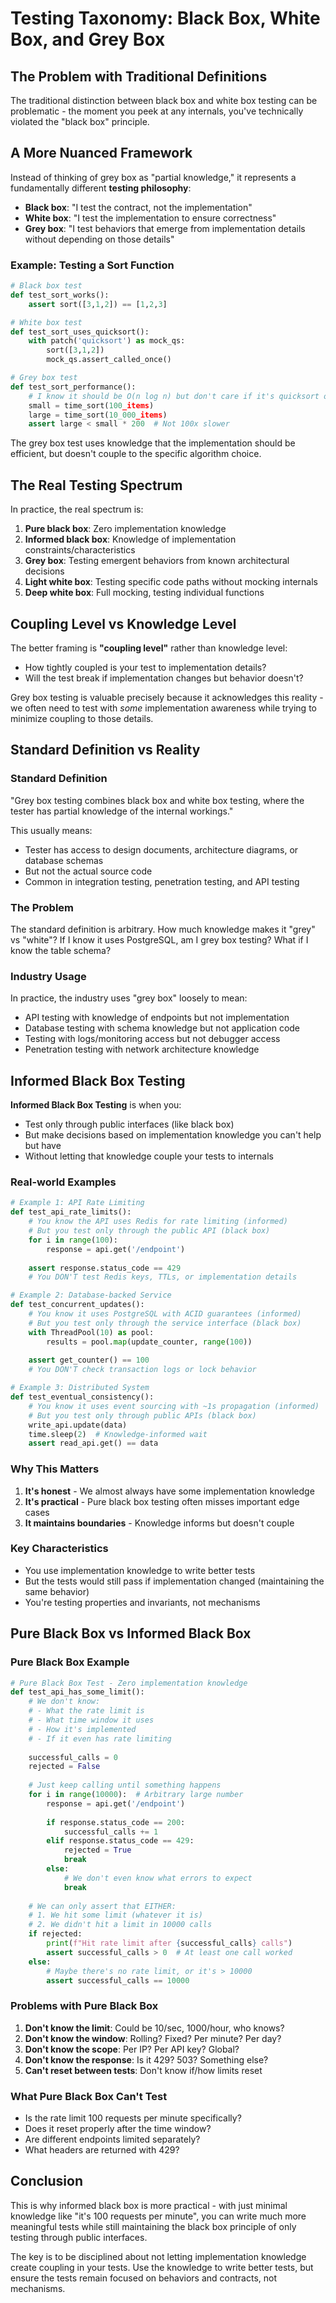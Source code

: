 # Testing Taxonomy: Black Box, White Box, and Grey Box

## The Problem with Traditional Definitions

The traditional distinction between black box and white box testing can be problematic - the moment you peek at any internals, you've technically violated the "black box" principle.

## A More Nuanced Framework

Instead of thinking of grey box as "partial knowledge," it represents a fundamentally different **testing philosophy**:

- **Black box**: "I test the contract, not the implementation"
- **White box**: "I test the implementation to ensure correctness"  
- **Grey box**: "I test behaviors that emerge from implementation details without depending on those details"

### Example: Testing a Sort Function

```python
# Black box test
def test_sort_works():
    assert sort([3,1,2]) == [1,2,3]

# White box test  
def test_sort_uses_quicksort():
    with patch('quicksort') as mock_qs:
        sort([3,1,2])
        mock_qs.assert_called_once()

# Grey box test
def test_sort_performance():
    # I know it should be O(n log n) but don't care if it's quicksort or mergesort
    small = time_sort(100_items)
    large = time_sort(10_000_items)
    assert large < small * 200  # Not 100x slower
```

The grey box test uses knowledge that the implementation should be efficient, but doesn't couple to the specific algorithm choice.

## The Real Testing Spectrum

In practice, the real spectrum is:

1. **Pure black box**: Zero implementation knowledge
2. **Informed black box**: Knowledge of implementation constraints/characteristics
3. **Grey box**: Testing emergent behaviors from known architectural decisions
4. **Light white box**: Testing specific code paths without mocking internals
5. **Deep white box**: Full mocking, testing individual functions

## Coupling Level vs Knowledge Level

The better framing is **"coupling level"** rather than knowledge level:
- How tightly coupled is your test to implementation details?
- Will the test break if implementation changes but behavior doesn't?

Grey box testing is valuable precisely because it acknowledges this reality - we often need to test with *some* implementation awareness while trying to minimize coupling to those details.

## Standard Definition vs Reality

### Standard Definition
"Grey box testing combines black box and white box testing, where the tester has partial knowledge of the internal workings."

This usually means:
- Tester has access to design documents, architecture diagrams, or database schemas
- But not the actual source code
- Common in integration testing, penetration testing, and API testing

### The Problem
The standard definition is arbitrary. How much knowledge makes it "grey" vs "white"? If I know it uses PostgreSQL, am I grey box testing? What if I know the table schema?

### Industry Usage
In practice, the industry uses "grey box" loosely to mean:
- API testing with knowledge of endpoints but not implementation
- Database testing with schema knowledge but not application code  
- Testing with logs/monitoring access but not debugger access
- Penetration testing with network architecture knowledge

## Informed Black Box Testing

**Informed Black Box Testing** is when you:
- Test only through public interfaces (like black box)
- But make decisions based on implementation knowledge you can't help but have
- Without letting that knowledge couple your tests to internals

### Real-world Examples

```python
# Example 1: API Rate Limiting
def test_api_rate_limits():
    # You know the API uses Redis for rate limiting (informed)
    # But you test only through the public API (black box)
    for i in range(100):
        response = api.get('/endpoint')
    
    assert response.status_code == 429
    # You DON'T test Redis keys, TTLs, or implementation details

# Example 2: Database-backed Service
def test_concurrent_updates():
    # You know it uses PostgreSQL with ACID guarantees (informed)
    # But you test only through the service interface (black box)
    with ThreadPool(10) as pool:
        results = pool.map(update_counter, range(100))
    
    assert get_counter() == 100
    # You DON'T check transaction logs or lock behavior

# Example 3: Distributed System
def test_eventual_consistency():
    # You know it uses event sourcing with ~1s propagation (informed)
    # But you test only through public APIs (black box)
    write_api.update(data)
    time.sleep(2)  # Knowledge-informed wait
    assert read_api.get() == data
```

### Why This Matters

1. **It's honest** - We almost always have some implementation knowledge
2. **It's practical** - Pure black box testing often misses important edge cases
3. **It maintains boundaries** - Knowledge informs but doesn't couple

### Key Characteristics
- You use implementation knowledge to write better tests
- But the tests would still pass if implementation changed (maintaining the same behavior)
- You're testing properties and invariants, not mechanisms

## Pure Black Box vs Informed Black Box

### Pure Black Box Example

```python
# Pure Black Box Test - Zero implementation knowledge
def test_api_has_some_limit():
    # We don't know:
    # - What the rate limit is
    # - What time window it uses
    # - How it's implemented
    # - If it even has rate limiting
    
    successful_calls = 0
    rejected = False
    
    # Just keep calling until something happens
    for i in range(10000):  # Arbitrary large number
        response = api.get('/endpoint')
        
        if response.status_code == 200:
            successful_calls += 1
        elif response.status_code == 429:
            rejected = True
            break
        else:
            # We don't even know what errors to expect
            break
    
    # We can only assert that EITHER:
    # 1. We hit some limit (whatever it is)
    # 2. We didn't hit a limit in 10000 calls
    if rejected:
        print(f"Hit rate limit after {successful_calls} calls")
        assert successful_calls > 0  # At least one call worked
    else:
        # Maybe there's no rate limit, or it's > 10000
        assert successful_calls == 10000
```

### Problems with Pure Black Box

1. **Don't know the limit**: Could be 10/sec, 1000/hour, who knows?
2. **Don't know the window**: Rolling? Fixed? Per minute? Per day?
3. **Don't know the scope**: Per IP? Per API key? Global?
4. **Don't know the response**: Is it 429? 503? Something else?
5. **Can't reset between tests**: Don't know if/how limits reset

### What Pure Black Box Can't Test
- Is the rate limit 100 requests per minute specifically?
- Does it reset properly after the time window?
- Are different endpoints limited separately?
- What headers are returned with 429?

## Conclusion

This is why informed black box is more practical - with just minimal knowledge like "it's 100 requests per minute", you can write much more meaningful tests while still maintaining the black box principle of only testing through public interfaces.

The key is to be disciplined about not letting implementation knowledge create coupling in your tests. Use the knowledge to write better tests, but ensure the tests remain focused on behaviors and contracts, not mechanisms.